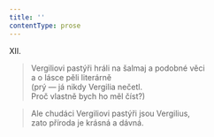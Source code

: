 ```yaml
---
title: ''
contentType: prose
---
```


XII.

> Vergiliovi pastýři hráli na šalmaj a podobné věci  
> a o lásce pěli literárně  
> (prý — já nikdy Vergilia nečetl.  
> Proč vlastně bych ho měl číst?)

> Ale chudáci Vergiliovi pastýři jsou Vergilius,  
> zato příroda je krásná a dávná.
